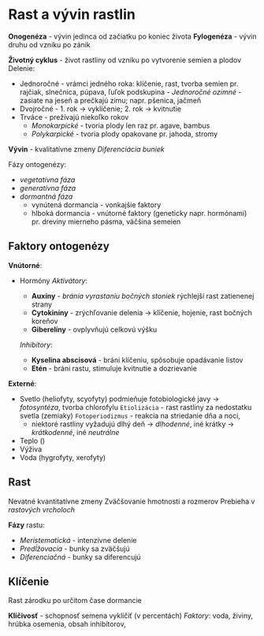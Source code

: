 # Rast a vývin rastlin
**Onogenéza** - vývin jedinca od začiatku po koniec života
**Fylogenéza** - vývin druhu od vzniku po zánik

**Životný cyklus** - život rastliny od vzniku po vytvorenie semien a plodov
Delenie:
- Jednoročné - vrámci jedného roka: klíčenie, rast, tvorba semien
	pr. rajčiak, slnečnica, púpava, ľuľok
	podskupina - *Jednoročné ozimné* - zasiate na jeseň a prečkajú zimu; napr. pšenica, jačmeň
- Dvojročné - 1. rok -> vyklíčenie; 2. rok -> kvitnutie
- Trváce - prežívajú niekoľko rokov
	- *Monokarpické* - tvoria plody len raz 
		pr. agave, bambus
	- *Polykarpické* - tvoria plody opakovane
		pr. jahoda, stromy

**Vývin** - kvalitatívne zmeny
*Diferenciácia buniek*

Fázy ontogenézy:
- *vegetatívna fáza*
- *generatívna fáza*
- *dormantná fáza*
	- vynútená dormancia - vonkajšie faktory
	- hlboká dormancia - vnútorné faktory (geneticky napr. hormónami)
		pr. dreviny mierneho pásma, väčšina semeien

## Faktory ontogenézy
**Vnútorné**:
- Hormóny
	*Aktivátory*:
	- $\textbf{Auxíny}$ - *bránia vyrastaniu bočných stoniek*
		rýchlejší rast zatienenej strany
	- $\textbf{Cytokiníny}$ - zrýchľovanie delenia -> klíčenie, hojenie, rast bočných koreňov
	- $\textbf{Giberelíny}$ - ovplyvňujú celkovú výšku
	
	*Inhibítory*:
	- $\textbf{Kyselina abscisová}$ - bráni klíčeniu, spôsobuje opadávanie listov
	- $\textbf{Etén}$ - bráni rastu, stimuluje kvitnutie a dozrievanie

**Externé**:
- Svetlo (heliofyty, scyofyty)
	podmieňuje fotobiologické javy -> *fotosyntéza*, tvorba $\text{chlorofylu}$ 
	`Etiolizácia` - rast rastliny za nedostatku svetla (zemiaky)
	`Fotoperiodizmus` - reakcia na striedanie dňa a noci, 
	- niektoré rastliny vyžadujú dlhý deň -> *dlhodenné*, iné krátky -> *krátkodenné*, iné *neutrálne*
- Teplo ()
- Výživa
- Voda (hygrofyty, xerofyty)


## Rast
Nevatné kvantitatívne zmeny
Zväčšovanie hmotnosti a rozmerov
Prebieha v *rastových vrcholoch*

**Fázy** rastu:
- *Meristematická* - intenzívne delenie
- *Predĺžovacia* - bunky sa zväčšujú
- *Diferenciačná* - bunky sa diferencujú

## Klíčenie
Rast zárodku po určitom čase dormancie

**Klíčivosť** - schopnosť semena vyklíčiť (v percentách)
*Faktory*: voda, živiny, hrúbka osemenia, obsah inhibítorov, 

